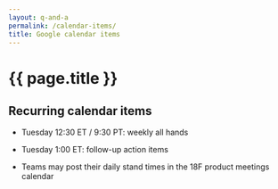 ```yaml
---
layout: q-and-a
permalink: /calendar-items/
title: Google calendar items
---
```


# {{ page.title }}

## Recurring calendar items

* Tuesday 12:30 ET / 9:30 PT: weekly all hands

* Tuesday 1:00 ET: follow-up action items

* Teams may post their daily stand times in the 18F product meetings calendar
